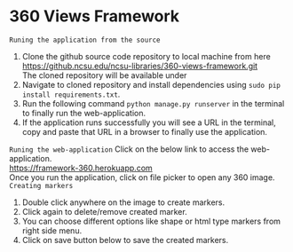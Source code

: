 # 360 Views Framework

`Runing the application from the source`
1. Clone the github source code repository to local machine from here <br />
https://github.ncsu.edu/ncsu-libraries/360-views-framework.git <br />
The cloned repository will be available under 
2. Navigate to cloned repository and install dependencies using `sudo pip install requirements.txt`.
3. Run the following command `python manage.py runserver` in the terminal to finally run the web-application.
4. If the application runs successfully you will see a URL in the terminal, copy and paste that URL in a browser to finally use the application.

`Runing the web-application`
Click on the below link to access the web-application.<br />
https://framework-360.herokuapp.com <br />
Once you run the application, click on file picker to open any 360 image.<br />
`Creating markers`
1. Double click anywhere on the image to create markers.
2. Click again to delete/remove created marker.
3. You can choose different options like shape or html type markers from right side menu.
4. Click on save button below to save the created markers.
